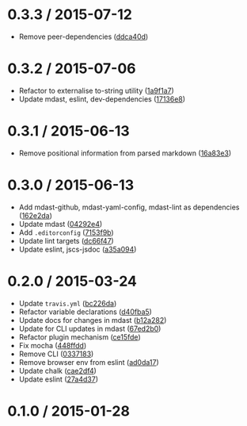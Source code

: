 <!--mdast setext-->

<!--lint disable no-multiple-toplevel-headings-->

0.3.3 / 2015-07-12
==================

*   Remove peer-dependencies ([ddca40d](https://github.com/wooorm/mdast-usage/commit/ddca40d))

0.3.2 / 2015-07-06
==================

*   Refactor to externalise to-string utility ([1a9f1a7](https://github.com/wooorm/mdast-usage/commit/1a9f1a7))
*   Update mdast, eslint, dev-dependencies ([17136e8](https://github.com/wooorm/mdast-usage/commit/17136e8))

0.3.1 / 2015-06-13
==================

*   Remove positional information from parsed markdown ([16a83e3](https://github.com/wooorm/mdast-usage/commit/16a83e3))

0.3.0 / 2015-06-13
==================

*   Add mdast-github, mdast-yaml-config, mdast-lint as dependencies ([162e2da](https://github.com/wooorm/mdast-usage/commit/162e2da))
*   Update mdast ([04292e4](https://github.com/wooorm/mdast-usage/commit/04292e4))
*   Add `.editorconfig` ([7153f9b](https://github.com/wooorm/mdast-usage/commit/7153f9b))
*   Update lint targets ([dc66f47](https://github.com/wooorm/mdast-usage/commit/dc66f47))
*   Update eslint, jscs-jsdoc ([a35a094](https://github.com/wooorm/mdast-usage/commit/a35a094))

0.2.0 / 2015-03-24
==================

*   Update `travis.yml` ([bc226da](https://github.com/wooorm/mdast-usage/commit/bc226da))
*   Refactor variable declarations ([d40fba5](https://github.com/wooorm/mdast-usage/commit/d40fba5))
*   Update docs for changes in mdast ([b12a282](https://github.com/wooorm/mdast-usage/commit/b12a282))
*   Update for CLI updates in mdast ([67ed2b0](https://github.com/wooorm/mdast-usage/commit/67ed2b0))
*   Refactor plugin mechanism ([ce15fde](https://github.com/wooorm/mdast-usage/commit/ce15fde))
*   Fix mocha ([448ffdd](https://github.com/wooorm/mdast-usage/commit/448ffdd))
*   Remove CLI ([0337183](https://github.com/wooorm/mdast-usage/commit/0337183))
*   Remove browser env from eslint ([ad0da17](https://github.com/wooorm/mdast-usage/commit/ad0da17))
*   Update chalk ([cae2df4](https://github.com/wooorm/mdast-usage/commit/cae2df4))
*   Update eslint ([27a4d37](https://github.com/wooorm/mdast-usage/commit/27a4d37))

0.1.0 / 2015-01-28
==================

